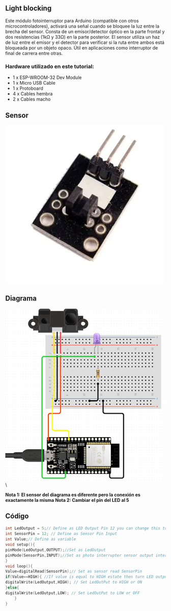 ## Light blocking

Este módulo fotointerruptor para Arduino (compatible con otros microcontroladores), activará una señal cuando se bloquee la luz entre la brecha del sensor. Consta de un emisor/detector óptico en la parte frontal y dos resistencias (1kΩ y 33Ω) en la parte posterior. El sensor utiliza un haz de luz entre el emisor y el detector para verificar si la ruta entre ambos está bloqueada por un objeto opaco. Útil en aplicaciones como interruptor de final de carrera entre otras.

### Hardware utilizado en este tutorial:
<ul>
<li>1 x ESP-WROOM-32 Dev Module</li>
<li>1 x Micro USB Cable</li>
<li>1 x Protoboard</li>
<li>4 x Cables hembra</li>
<li>2 x Cables macho</li>
</ul>

## Sensor
![](https://github.com/CarlosRuiz02/LightBlocking/blob/main/Light%20Blocking/Light%20Blocking%20sensor.webp)
## Diagrama
![](https://github.com/CarlosRuiz02/LightBlocking/blob/main/Light%20Blocking/Light%20blocking%20Diagrama.PNG)\

**Nota 1: El sensor del diagrama es diferente pero la conexión es exactamente la misma**
**Nota 2: Cambiar el pin del LED al 5**
## Código
```c++
int LedOutput = 5;// Define as LED Output Pin 12 you can change this to 13 if you dont use pin 12 as output indicator
int SensorPin = 12; // Define as Sensor Pin Input
int Value;// Define as variable 
void setup(){
pinMode(LedOutput,OUTPUT);//Set as LedOutput
pinMode(SensorPin,INPUT);//Set as photo interrupter sensor output interface
}
void loop(){
Value=digitalRead(SensorPin);// Set as sensor read SensorPin 
if(Value==HIGH){ //If value is equal to HIGH estate then turn LED output = high
digitalWrite(LedOutput,HIGH); // Set LedOutPut to HIGH or ON
}else{
digitalWrite(LedOutput,LOW); // Set LedOutPut to LOW or OFF
    }
}